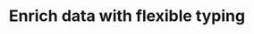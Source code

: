 ---
title: 'Enrich data with flexible typing'
description: In a data-oriented program, enriching data with calculated fields is quite common. Ballerina’s type system allows you to add record fields on the fly, using the bracket notation, like in a dynamically-typed language. This is a very useful feature when you need to enrich data with calculated fields. <br>In Java, you need to create a new strucutre to represent the enriched data.
image: 
---